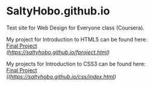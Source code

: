 # SaltyHobo.github.io
Test site for Web Design for Everyone class (Coursera).

My project for Introduction to HTML5 can be found here: <br>
<a href="https://saltyhobo.github.io/fproject.html">Final Project</a><br>
<cite> (https://saltyhobo.github.io/fproject.html)</cite>

My projects for Introduction to CSS3 can be found here: <br>
<a href="https://saltyhobo.github.io/css/index.html">Final Project</a><br>
<cite> ((https://saltyhobo.github.io/css/index.html)</cite>
